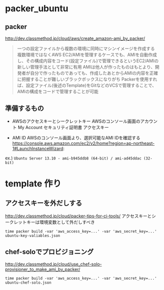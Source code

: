 packer_ubuntu
=============

packer
-------------
http://dev.classmethod.jp/cloud/aws/create_amazon-ami_by_packer/

> 一つの設定ファイルから複数の環境に同時にマシンイメージを作成する
複数環境ではなくAWS EC2/AMIを管理するケースでも、AMIを自動作成し、その構成内容をコード(設定ファイル)で管理できるというEC2/AMIの新しい管理手法として非常に有用
AMIは他人が作ったものはもとより、開発者が自分で作ったものであっても、作成したあとからAMIの内容を正確に把握することが難しいブラックボックスになりがち
Packerを使用すれば、設定ファイル(後述のTemplate)をGitなどのVCSで管理することで、AMIの構成をコードで管理することが可能

準備するもの
-------------
- AWSのアクセスキーとシークレットキー
AWSのコンソール画面のアカウント
My Account
セキュリティ証明書
アクセスキー

- AMI ID
AWSのコンソール画面より、選択可能なAMI IDを確認する
https://console.aws.amazon.com/ec2/v2/home?region=ap-northeast-1#LaunchInstanceWizard:

ex.)
`Ubuntu Server 13.10 - ami-b945ddb8 (64-bit) / ami-ad45ddac (32-bit)`


template 作り
==============
アクセスキーを外だしする
--------------
http://dev.classmethod.jp/cloud/packer-tips-for-ci-tools/
アクセスキーとシークレットキーは環境変数として外だしすべき

    
    time packer build -var 'aws_access_key=...' -var 'aws_secret_key=...' ubuntu-key-valiables.json
    


chef-soloでプロビジョニング
-------------
http://dev.classmethod.jp/cloud/use_chef-solo-provisioner_to_make_ami_by_packer/


    
    time packer build -var 'aws_access_key=...' -var 'aws_secret_key=...' ubuntu-chef-solo.json
    

